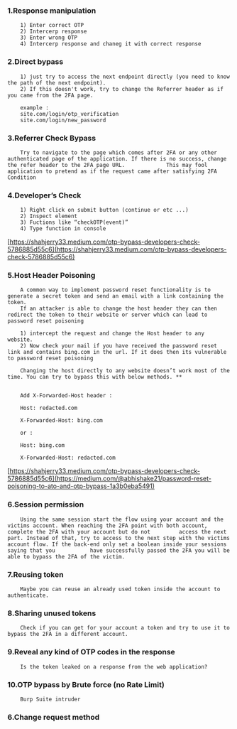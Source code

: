 ### 1.Response manipulation

        1) Enter correct OTP
        2) Intercerp response
        3) Enter wrong OTP
        4) Intercerp response and chaneg it with correct response
        

### 2.Direct bypass

        1) just try to access the next endpoint directly (you need to know the path of the next endpoint). 
        2) If this doesn't work, try to change the Referrer header as if you came from the 2FA page.
        
        example :
        site.com/login/otp_verification
        site.com/login/new_password


### 3.Referrer Check Bypass
        
        Try to navigate to the page which comes after 2FA or any other authenticated page of the application. If there is no success, change the refer header to the 2FA page URL.             This may fool application to pretend as if the request came after satisfying 2FA Condition

### 4.Developer’s Check

        1) Right click on submit button (continue or etc ...)
        2) Inspect element
        3) Fuctions like “checkOTP(event)”
        4) Type function in console

[https://shahjerry33.medium.com/otp-bypass-developers-check-5786885d55c6](https://shahjerry33.medium.com/otp-bypass-developers-check-5786885d55c6)


### 5.Host Header Poisoning

        A common way to implement password reset functionality is to generate a secret token and send an email with a link containing the token. 
        If an attacker is able to change the host header they can then redirect the token to their website or server which can lead to password reset poisoning

        1) intercept the request and change the Host header to any website.
        2) Now check your mail if you have received the password reset link and contains bing.com in the url. If it does then its vulnerable to password reset poisoning

        Changing the host directly to any website doesn’t work most of the time. You can try to bypass this with below methods. **


        Add X-Forwarded-Host header :

        Host: redacted.com

        X-Forwarded-Host: bing.com

        or :

        Host: bing.com

        X-Forwarded-Host: redacted.com

[https://shahjerry33.medium.com/otp-bypass-developers-check-5786885d55c6](https://medium.com/@abhishake21/password-reset-poisoning-to-ato-and-otp-bypass-1a3b0eba5491)

### 6.Session permission

        Using the same session start the flow using your account and the victims account. When reaching the 2FA point with both account, complete the 2FA with your account but do not         access the next part. Instead of that, try to access to the next step with the victims account flow. If the back-end only set a boolean inside your sessions saying that you           have successfully passed the 2FA you will be able to bypass the 2FA of the victim.

### 7.Reusing token
        
        Maybe you can reuse an already used token inside the account to authenticate.

### 8.Sharing unused tokens

        Check if you can get for your account a token and try to use it to bypass the 2FA in a different account.
        
### 9.Reveal any kind of OTP codes in the response

        Is the token leaked on a response from the web application?

### 10.OTP bypass by Brute force (no Rate Limit)

        Burp Suite intruder

### 6.Change request method
